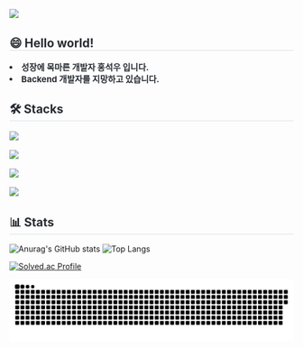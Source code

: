 
<a href="https://hits.seeyoufarm.com"><img src="https://hits.seeyoufarm.com/api/count/incr/badge.svg?url=https%3A%2F%2Fgithub.com%2FStoneCAU&count_bg=%2379C83D&title_bg=%23555555&icon=&icon_color=%23E7E7E7&title=hits&edge_flat=false"/></a>

<div style="text-align: left;"> 
    <h2 style="border-bottom: 1px solid #d8dee4; color: #282d33;"> 😄 Hello world! </h2>  
    <div style="font-weight: 700; font-size: 15px; text-align: left; color: #282d33;"> <li> 성장에 목마른 개발자 홍석우 입니다.</li><li> Backend 개발자를 지망하고 있습니다. </div> 
    </div>

<h2 style="border-bottom: 1px solid #d8dee4; color: #282d33;"> 🛠 Stacks </h2>  

<p align="left">
  <a href="https://skillicons.dev">
    <img src="https://skillicons.dev/icons?i=java,cpp,python,mysql,&theme=light" />
  </a>
</p>
<p align="left">
  <a href="https://skillicons.dev">
    <img src="https://skillicons.dev/icons?i=spring,aws,&theme=light" />
  </a>
</p>
<p align="left">
  <a href="https://skillicons.dev">
    <img src="https://skillicons.dev/icons?i=visualstudio,vscode,idea,postman&theme=light" />
  </a>
</p>
<p align="left">
  <a href="https://skillicons.dev">
    <img src="https://skillicons.dev/icons?i=git,github,notion,discord&theme=light" />
  </a>
</p>

<h2 style="border-bottom: 1px solid #d8dee4; color: #282d33;"> 📊 Stats </h2>  

![Anurag's GitHub stats](https://github-readme-stats.vercel.app/api?username=StoneCAU&show_icons=true)
![Top Langs](https://github-readme-stats.vercel.app/api/top-langs/?username=6810779s&layout=compact)

[![Solved.ac Profile](http://mazassumnida.wtf/api/v2/generate_badge?boj=seokwoo1999)](https://solved.ac/seokwoo1999/)


![snake gif](https://github.com/StoneCAU/StoneCAU/blob/output/github-contribution-grid-snake.svg)



<!--
**StoneCAU/stoneCAU** is a ✨ _special_ ✨ repository because its `README.md` (this file) appears on your GitHub profile.

Here are some ideas to get you started:

- 🔭 I’m currently working on ...
- 🌱 I’m currently learning ...
- 👯 I’m looking to collaborate on ...
- 🤔 I’m looking for help with ...
- 💬 Ask me about ...
- 📫 How to reach me: ...
- 😄 Pronouns: ...
- ⚡ Fun fact: ...
-->
